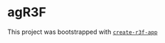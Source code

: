 # agR3F

This project was bootstrapped with [`create-r3f-app`](https://github.com/utsuboco/create-r3f-app)